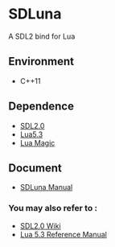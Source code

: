 # SDLuna
A SDL2 bind for Lua  
  
## Environment   
* C++11  
  
## Dependence  
* [SDL2.0](https://www.libsdl.org/)  
* [Lua5.3](http://www.lua.org/)  
* [Lua Magic](https://github.com/hubenchang0515/Lua-Magic)  

## Document
* [SDLuna Manual](doc)  

### You may also refer to :  
* [SDL2.0 Wiki](http://wiki.libsdl.org/APIByCategory)  
* [Lua 5.3 Reference Manual](http://www.lua.org/manual/5.3/)  

